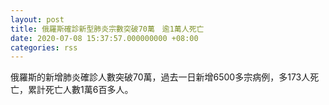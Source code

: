 ```yaml
---
layout: post
title: 俄羅斯確診新型肺炎宗數突破70萬　逾1萬人死亡
date: 2020-07-08 15:37:57.000000000 +08:00
categories: rss
---
```


俄羅斯的新增肺炎確診人數突破70萬，過去一日新增6500多宗病例，多173人死亡，累計死亡人數1萬6百多人。
